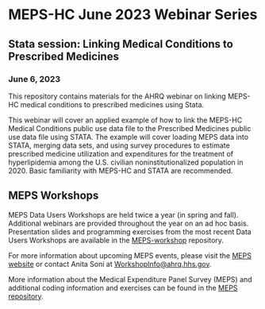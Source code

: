 # MEPS-HC June 2023 Webinar Series

## Stata session: Linking Medical Conditions to Prescribed Medicines
### June 6, 2023

This repository contains materials for the AHRQ webinar on linking MEPS-HC medical conditions to prescribed medicines using Stata.

This webinar will cover an applied example of how to link the MEPS-HC Medical Conditions public use data file to the Prescribed Medicines public use data file using STATA. The example will cover loading MEPS data into STATA, merging data sets, and using survey procedures to estimate prescribed medicine utilization and expenditures for the treatment of hyperlipidemia among the U.S. civilian noninstitutionalized population in 2020. Basic familiarity with MEPS-HC and STATA are recommended.

## MEPS Workshops

MEPS Data Users Workshops are held twice a year (in spring and fall). Additional webinars are provided throughout the year on an ad hoc basis. Presentation slides and programming exercises from the most recent Data Users Workshops are available in the [MEPS-workshop](https://github.com/HHS-AHRQ/MEPS-workshop) repository.

For more information about upcoming MEPS events, please visit the [MEPS website](https://meps.ahrq.gov/about_meps/workshops_events.jsp) or contact Anita Soni at [WorkshopInfo@ahrq.hhs.gov](mailto:WorkshopInfo@ahrq.hhs.gov).  

More information about the Medical Expenditure Panel Survey (MEPS) and additional coding information and exercises can be found in the [MEPS repository](https://github.com/HHS-AHRQ/MEPS).
